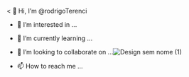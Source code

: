 < 👋 Hi, I’m @rodrigoTerenci
- 👀 I’m interested in ...
- 🌱 I’m currently learning ...
- 💞️ I’m looking to collaborate on ...![Design sem nome (1)](https://user-images.githubusercontent.com/45578535/139143391-128bab2e-015e-452a-9b60-cda397742530.png)

- 📫 How to reach me ...

<!---
rodrigoTerenci/rodrigoTerenci is a ✨ special ✨ repository because its `README.md` (this file) appears on your GitHub profile.
You can click the Preview link to take a look at your changes.
--->
